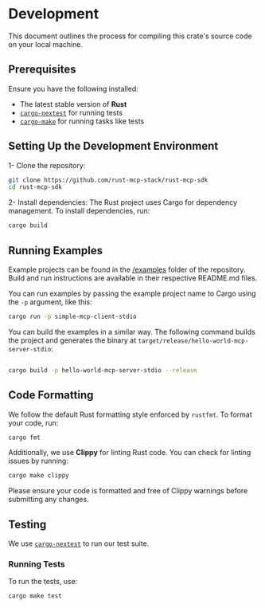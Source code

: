 # Development

This document outlines the process for compiling this crate's source code on your local machine.

## Prerequisites

Ensure you have the following installed:

- The latest stable version of **Rust**
- [`cargo-nextest`](https://crates.io/crates/cargo-nextest) for running tests
- [`cargo-make`](https://crates.io/crates/cargo-make/0.3.54) for running tasks like tests

## Setting Up the Development Environment

1- Clone the repository:

```sh
git clone https://github.com/rust-mcp-stack/rust-mcp-sdk
cd rust-mcp-sdk
```

2- Install dependencies: The Rust project uses Cargo for dependency management. To install dependencies, run:

```sh
cargo build
```

## Running Examples

Example projects can be found in the [/examples](/examples) folder of the repository.
Build and run instructions are available in their respective README.md files.

You can run examples by passing the example project name to Cargo using the `-p` argument, like this:

```sh
cargo run -p simple-mcp-client-stdio
```

You can build the examples in a similar way. The following command builds the project and generates the binary at `target/release/hello-world-mcp-server-stdio`:

```sh

cargo build -p hello-world-mcp-server-stdio --release
```

## Code Formatting

We follow the default Rust formatting style enforced by `rustfmt`. To format your code, run:

```sh
cargo fmt
```

Additionally, we use **Clippy** for linting Rust code. You can check for linting issues by running:

```sh
cargo make clippy
```

Please ensure your code is formatted and free of Clippy warnings before submitting any changes.

## Testing

We use [`cargo-nextest`](https://crates.io/crates/cargo-nextest) to run our test suite.

### Running Tests

To run the tests, use:

```sh
cargo make test
```
